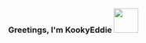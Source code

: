 ### Greetings, I'm KookyEddie  <img src="https://media.giphy.com/media/mGcNjsfWAjY5AEZNw6/giphy.gif" width="50">


